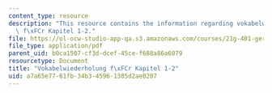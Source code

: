 ```yaml
---
content_type: resource
description: "This resource contains the information regarding vokabelwiederholung\
  \ f\xFCr Kapitel 1-2."
file: https://ol-ocw-studio-app-qa.s3.amazonaws.com/courses/21g-401-german-i-fall-2008/a7a65e7761fb34b345961385d2ae0207_MIT21G_401F08_vo_ka1_2.pdf
file_type: application/pdf
parent_uid: b0ca1507-cf3d-dcef-45ce-f688a86a6079
resourcetype: Document
title: "Vokabelwiederholung f\xFCr Kapitel 1-2"
uid: a7a65e77-61fb-34b3-4596-1385d2ae0207
---
```

